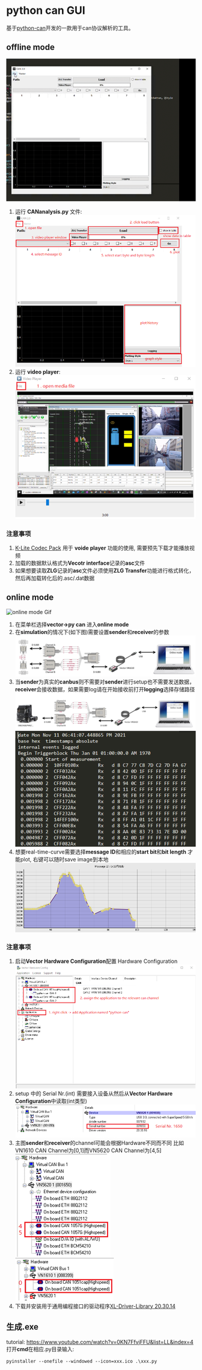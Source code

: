 # python can GUI

基于[python-can](https://python-can.readthedocs.io/en/master/index.html)开发的一款用于can协议解析的工具。

## offline mode 

![offline mode Gif](./Image/offline_mode.gif)

1. 运行 **CANanalysis.py** 文件:<br />
![offline mode](./Image/offline_mode.png)
2. 运行 **video player**:<br />
![video player](./Image/media_player.png)

### 注意事项
1. [K-Lite Codec Pack](https://www.codecguide.com/download_k-lite_codec_pack_basic.htm) 用于 **voide player** 功能的使用, 需要预先下载才能播放视频
2. 加载的数据默认格式为**Vecotr interface**记录的**asc**文件
3. 如果想要读取**ZLG**记录的**asc**文件必须使用**ZLG Transfer**功能进行格式转化，然后再加载转化后的.asc/.dat数据

## online mode
![online mode Gif](./Image/online_mode.gif)

1. 在菜单栏选择**vector->py can** 进入**online mode**<br />
2. 在**simulation**的情况下(如下图)需要设置**sender**和**receiver**的参数<br />
![simulation mode](./Image/simualtion.png)
3. 当**sender**为真实的**canbus**则不需要对**sender**进行setup也不需要发送数据， **receiver**会接收数据，如果需要log请在开始接收前打开**logging**选择存储路径<br />
![real time mode](./Image/realtimedata.png)<br />
![logging](./Image/loggingdata.png)
4. 想要real-time-curve需要选择**message ID**和相应的**start bit**和**bit length** 才能plot, 右键可以随时save image到本地<br />
![save curve](./Image/saveplot.png)


### 注意事项
1. 启动**Vector Hardware Configuration**配置 Hardware Configuration<br />
![Hardware Configuration](./Image/VectorHWConfig.png)
2. setup 中的 Serial Nr.(int) 需要接入设备从然后从**Vector Hardware Configuration**中读取(int类型)<br />
![Hardware Configuration](./Image/SerialNr.png)
3. 主图**sender**和**receiver**的channel可能会根据Hardware不同而不同 比如VN1610 CAN Channel为[0,1]而VN5620 CAN Channel为[4,5]<br />
![HWConfig1](./Image/5620ChannelNr.png "VN5620") ![HWConfig2](./Image/1610ChannelNr.png "VN1610")
4. 下载并安装用于通用编程接口的驱动程序[XL-Driver-Library 20.30.14](https://www.vector.com/de/de/produkte/produkte-a-z/treiber-bibliotheken/xl-driver-library/)

## 生成.exe 

tutorial: https://www.youtube.com/watch?v=0KN7FfvjFFU&list=LL&index=4<br />
打开**cmd**在相应.py目录输入:
```console
pyinstaller --onefile --windowed --icon=xxx.ico .\xxx.py 
```


